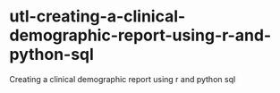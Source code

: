 # utl-creating-a-clinical-demographic-report-using-r-and-python-sql
Creating a clinical demographic report using r and python sql 
